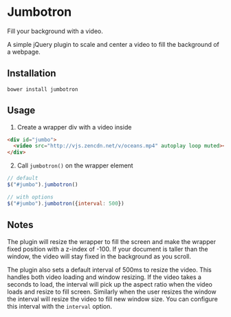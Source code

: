 # Jumbotron

Fill your background with a video.

A simple jQuery plugin to scale and center a video to fill the background of a webpage.


## Installation

```
bower install jumbotron
```


## Usage

1. Create a wrapper div with a video inside

```html
<div id="jumbo">
  <video src="http://vjs.zencdn.net/v/oceans.mp4" autoplay loop muted></video>
</div>
```

2. Call `jumbotron()` on the wrapper element

```js
// default
$("#jumbo").jumbotron()

// with options
$("#jumbo").jumbotron({interval: 500})
```



## Notes

The plugin will resize the wrapper to fill the screen and make the wrapper fixed position with a z-index of -100.  If your document is taller than the window, the video will stay fixed in the background as you scroll.

The plugin also sets a default interval of 500ms to resize the video.  This handles both video loading and window resizing.  If the video takes a seconds to load, the interval will pick up the aspect ratio when the video loads and resize to fill screen.  Similarly when the user resizes the window the interval will resize the video to fill new window size.  You can configure this interval with the `interval` option.

